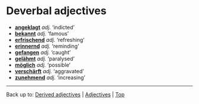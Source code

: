 # Deverbal adjectives

- **[angeklagt](a/an/angeklagt.md)** *adj.* ‘indicted’
- **[bekannt](b/be/bekannt.md)** *adj.* ‘famous’
- **[erfrischend](e/er/erfrischend.md)** *adj.* ‘refreshing’
- **[erinnernd](e/er/erinnernd.md)** *adj.* ‘reminding’
- **[gefangen](g/ge/gefangen.md)** *adj.* ‘caught’
- **[gelähmt](g/ge/gelaehmt.md)** *adj.* ‘paralysed’
- **[möglich](m/moe/moeglich.md)** *adj.* ‘possible’
- **[verschärft](v/ve/verschaerft.md)** *adj.* ‘aggravated’
- **[zunehmend](z/zu/zunehmend.md)** *adj.* ‘increasing’

----

Back up to: [Derived adjectives](derivedAdjectives.md) | [Adjectives](index.md) | [Top](../index.md)
